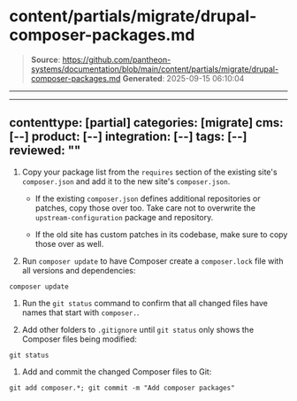 # content/partials/migrate/drupal-composer-packages.md

> **Source**: https://github.com/pantheon-systems/documentation/blob/main/content/partials/migrate/drupal-composer-packages.md
> **Generated**: 2025-09-15 06:10:04

---

---
contenttype: [partial]
categories: [migrate]
cms: [--]
product: [--]
integration: [--]
tags: [--]
reviewed: ""
---

1. Copy your package list from the `requires` section of the existing site's `composer.json` and add it to the new site's `composer.json`.

   - If the existing `composer.json` defines additional repositories or patches, copy those over too. Take care not to overwrite the `upstream-configuration` package and repository.

   - If the old site has custom patches in its codebase, make sure to copy those over as well.

1. Run `composer update` to have Composer create a `composer.lock` file with all versions and dependencies:

  ```bash{promptUser: user}
  composer update
  ```

1. Run the `git status` command to confirm that all changed files have names that start with `composer.`.

1. Add other folders to `.gitignore` until `git status` only shows the Composer files being modified:

  ```bash{promptUser: user}
  git status
  ```

1. Add and commit the changed Composer files to Git:

  ```shell{promptUser: user}
  git add composer.*; git commit -m "Add composer packages"
  ```
